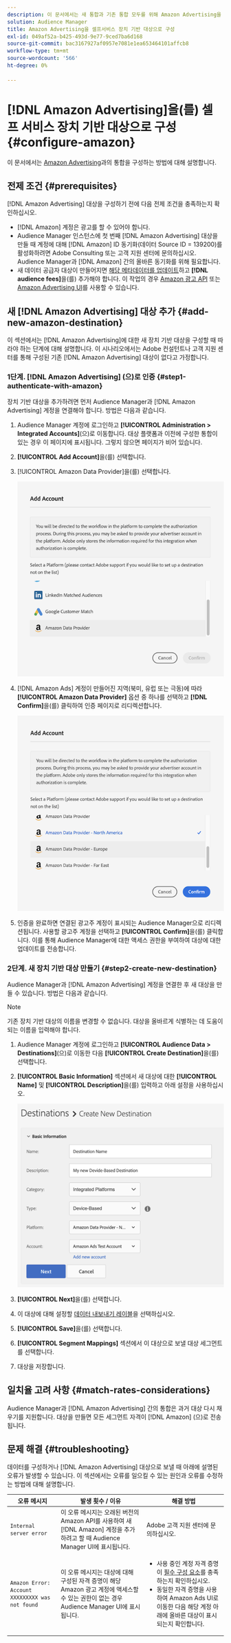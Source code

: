 ```yaml
---
description: 이 문서에서는 새 통합과 기존 통합 모두를 위해 Amazon Advertising을 구성하는 방법에 대해 설명합니다.
solution: Audience Manager
title: Amazon Advertising을 셀프서비스 장치 기반 대상으로 구성
exl-id: 049af52a-b425-493d-9e77-9ced7ba6d168
source-git-commit: bac3167927af0957e7081e1ea653464101affcb8
workflow-type: tm+mt
source-wordcount: '566'
ht-degree: 0%

---
```


# [!DNL Amazon Advertising]을(를) 셀프 서비스 장치 기반 대상으로 구성 {#configure-amazon}

이 문서에서는 [Amazon Advertising](https://advertising.amazon.com/API/docs/en-us)과의 통합을 구성하는 방법에 대해 설명합니다.

## 전제 조건 {#prerequisites}

[!DNL Amazon Advertising] 대상을 구성하기 전에 다음 전제 조건을 충족하는지 확인하십시오.

* [!DNL Amazon] 계정은 광고를 할 수 있어야 합니다.
* Audience Manager 인스턴스에 첫 번째 [!DNL Amazon Advertising] 대상을 만들 때 계정에 대해 [!DNL Amazon] ID 동기화(데이터 Source ID = 139200)를 활성화하려면 Adobe Consulting 또는 고객 지원 센터에 문의하십시오. Audience Manager과 [!DNL Amazon] 간의 올바른 동기화를 위해 필요합니다.
* 새 데이터 공급자 대상이 만들어지면 [해당 메타데이터를 업데이트](https://advertising.amazon.com/API/docs/en-us/data-provider/openapi#tag/Metadata/paths/~1v2~1dp~1audiencemetadata~1%7BaudienceId%7D/put)하고 **[!DNL audience fees]**&#x200B;을(를) 추가해야 합니다. 이 작업의 경우 [Amazon 광고 API](https://advertising.amazon.com/API/docs/en-us/guides/onboarding/apply-for-access) 또는 [Amazon Advertising UI](https://advertising.amazon.com/)를 사용할 수 있습니다.

## 새 [!DNL Amazon Advertising] 대상 추가 {#add-new-amazon-destination}

이 섹션에서는 [!DNL Amazon Advertising]에 대한 새 장치 기반 대상을 구성할 때 따라야 하는 단계에 대해 설명합니다. 이 시나리오에서는 Adobe 컨설턴트나 고객 지원 센터를 통해 구성된 기존 [!DNL Amazon Advertising] 대상이 없다고 가정합니다.

### 1단계. [!DNL Amazon Advertising] (으)로 인증 {#step1-authenticate-with-amazon}

장치 기반 대상을 추가하려면 먼저 Audience Manager과 [!DNL Amazon Advertising] 계정을 연결해야 합니다. 방법은 다음과 같습니다.

1. Audience Manager 계정에 로그인하고 **[!UICONTROL Administration > Integrated Accounts]**(으)로 이동합니다. 대상 플랫폼과 이전에 구성한 통합이 있는 경우 이 페이지에 표시됩니다. 그렇지 않으면 페이지가 비어 있습니다.
1. **[!UICONTROL Add Account]**&#x200B;을(를) 선택합니다.
1. [!UICONTROL Amazon Data Provider]을(를) 선택합니다.

   ![통합 플랫폼](assets/dbd-amazon-without-options.png)

1. [!DNL Amazon Ads] 계정이 만들어진 지역(북미, 유럽 또는 극동)에 따라 **[!UICONTROL Amazon Data Provider]** 옵션 중 하나를 선택하고 **[!DNL Confirm]**&#x200B;을(를) 클릭하여 인증 페이지로 리디렉션합니다.

   ![통합 플랫폼](assets/dbd-amazon-with-options.png)

1. 인증을 완료하면 연결된 광고주 계정이 표시되는 Audience Manager으로 리디렉션됩니다. 사용할 광고주 계정을 선택하고 **[!UICONTROL Confirm]**&#x200B;을(를) 클릭합니다. 이를 통해 Audience Manager에 대한 액세스 권한을 부여하여 대상에 대한 업데이트를 전송합니다.

### 2단계. 새 장치 기반 대상 만들기 {#step2-create-new-destination}

Audience Manager과 [!DNL Amazon Advertising] 계정을 연결한 후 새 대상을 만들 수 있습니다. 방법은 다음과 같습니다.

>[!NOTE]
>
>기존 장치 기반 대상의 이름을 변경할 수 없습니다. 대상을 올바르게 식별하는 데 도움이 되는 이름을 입력해야 합니다.

1. Audience Manager 계정에 로그인하고 **[!UICONTROL Audience Data > Destinations]**(으)로 이동한 다음 **[!UICONTROL Create Destination]**&#x200B;을(를) 선택합니다.
1. **[!UICONTROL Basic Information]** 섹션에서 새 대상에 대한 **[!UICONTROL Name]** 및 **[!UICONTROL Description]**&#x200B;을(를) 입력하고 아래 설정을 사용하십시오.

   ![설정](assets/dbd-new-account-amazon.png)

1. **[!UICONTROL Next]**&#x200B;을(를) 선택합니다.
1. 이 대상에 대해 설정할 [데이터 내보내기 레이블](/help/using/features/data-export-controls.md#controls-labels)을 선택하십시오.
1. **[!UICONTROL Save]**&#x200B;을(를) 선택합니다.
1. **[!UICONTROL Segment Mappings]** 섹션에서 이 대상으로 보낼 대상 세그먼트를 선택합니다.
1. 대상을 저장합니다.

## 일치율 고려 사항 {#match-rates-considerations}

Audience Manager과 [!DNL Amazon Advertising] 간의 통합은 과거 대상 다시 채우기를 지원합니다. 대상을 만들면 모든 세그먼트 자격이 [!DNL Amazon] (으)로 전송됩니다.

## 문제 해결 {#troubleshooting}

데이터를 구성하거나 [!DNL Amazon Advertising] 대상으로 보낼 때 아래에 설명된 오류가 발생할 수 있습니다. 이 섹션에서는 오류를 일으킬 수 있는 원인과 오류를 수정하는 방법에 대해 설명합니다.

| 오류 메시지 | 발생 횟수 / 이유 | 해결 방법 |
|---|---|---|
| `Internal server error` | 이 오류 메시지는 오래된 버전의 Amazon API를 사용하여 새 [!DNL Amazon] 계정을 추가하려고 할 때 Audience Manager UI에 표시됩니다. | Adobe 고객 지원 센터에 문의하십시오. |
| `Amazon Error: Account XXXXXXXXX was not found` | 이 오류 메시지는 대상에 대해 구성된 자격 증명이 해당 Amazon 광고 계정에 액세스할 수 있는 권한이 없는 경우 Audience Manager UI에 표시됩니다. | <ul><li>사용 중인 계정 자격 증명이 [필수 구성 요소](#prerequisites)를 충족하는지 확인하십시오.</li><li>동일한 자격 증명을 사용하여 Amazon Ads UI로 이동한 다음 해당 계정 아래에 올바른 대상이 표시되는지 확인합니다. </li></ul> |
